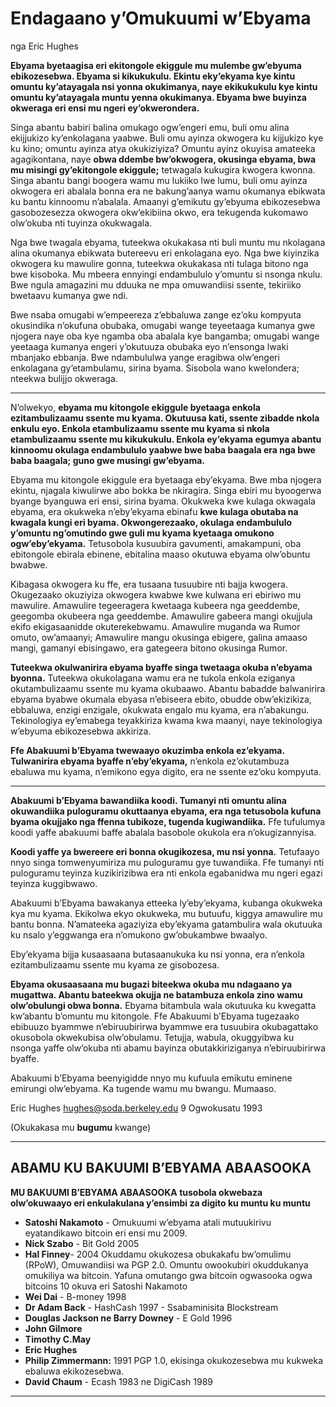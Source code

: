 # Endagaano y’Omukuumi w’Ebyama

nga Eric Hughes

**Ebyama byetaagisa eri ekitongole ekiggule mu mulembe gw’ebyuma ebikozesebwa.
Ebyama si kikukukulu. Ekintu eky’ekyama kye kintu omuntu
ky’atayagala nsi yonna okukimanya, naye ekikukukulu
kye kintu omuntu ky’atayagala muntu yenna okukimanya. Ebyama
bwe buyinza okweraga eri ensi mu ngeri ey’okwerondera.**

Singa abantu babiri balina omukago ogw’engeri emu, buli omu
alina ekijjukizo ky’enkolagana yaabwe. Buli omu ayinza okwogera
ku kijjukizo kye ku kino; omuntu ayinza atya okukiziyiza? Omuntu
ayinz okuyisa amateeka agagikontana, naye **obwa ddembe bw’okwogera, okusinga
ebyama, bwa mu misingi gy’ekitongole ekiggule;** tetwagala
kukugira kwogera kwonna. Singa abantu bangi boogera
wamu mu lukiiko lwe lumu, buli omu ayinza okwogera eri abalala
bonna era ne bakung’aanya wamu okumanya ebikwata ku bantu kinnoomu
n’abalala. Amaanyi g’emikutu gy’ebyuma ebikozesebwa gasobozesezza
okwogera okw’ekibiina okwo, era tekugenda kukomawo olw’okuba nti
tuyinza okukwagala.

Nga bwe twagala ebyama, tuteekwa okukakasa nti buli muntu mu
nkolagana alina okumanya ebikwata butereevu
eri enkolagana eyo. Nga bwe kiyinzika okwogera ku mawulire gonna, tuteekwa okukakasa nti tulaga bitono nga bwe kisoboka.
Mu mbeera ennyingi endambululo y’omuntu si nsonga nkulu. Bwe ngula
amagazini mu dduuka ne mpa omuwandiisi ssente, tekiriiko
bwetaavu kumanya gwe ndi.

Bwe nsaba omugabi w’empeereza z’ebbaluwa zange ez’oku kompyuta okusindika n’okufuna
obubaka, omugabi wange teyeetaaga kumanya gwe njogera naye oba kye ngamba oba abalala kye bangamba;
omugabi wange yeetaaga kumanya engeri y’okutuuza obubaka eyo n’ensonga lwaki
mbanjako ebbanja. Bwe ndambululwa yange eragibwa
olw’engeri enkolagana gy’etambulamu, sirina
byama. Sisobola wano kwelondera; nteekwa bulijjo
okweraga.

---

N’olwekyo, **ebyama mu kitongole ekiggule byetaaga enkola
ezitambulizaamu ssente mu kyama. Okutuusa kati, ssente zibadde nkola enkulu
eyo. Enkola etambulizaamu ssente mu kyama si
nkola etambulizaamu ssente mu kikukukulu. Enkola ey’ekyama egumya abantu kinnoomu okulaga endambululo yaabwe bwe baba baagala era nga
bwe baba baagala; guno gwe musingi gw’ebyama.**

Ebyama mu kitongole ekiggule era byetaaga eby’ekyama. Bwe mba
njogera ekintu, njagala kiwulirwe abo bokka be nkiragira.
Singa ebiri mu byoogerwa byange byanguwa eri ensi, sirina
byama. Okukweka kwe kulaga okwagala ebyama,
era okukweka n’eby’ekyama ebinafu **kwe kulaga obutaba
na kwagala kungi eri byama. Okwongerezaako, okulaga endambululo y’omuntu
ng’omutindo gwe guli mu kyama kyetaaga omukono
ogw’eby’ekyama.** Tetusobola kusuubira gavumenti,
amakampuni, oba ebitongole ebirala ebinene, ebitalina maaso okutuwa
ebyama olw’obuntu bwabwe.

Kibagasa okwogera ku ffe, era tusaana tusuubire
nti bajja kwogera. Okugezaako okuziyiza okwogera kwabwe kwe kulwana
eri ebiriwo mu mawulire. Amawulire tegeeragera kwetaaga kubeera
nga geeddembe, geegomba okubeera nga geeddembe. Amawulire gabeera mangi okujjula
ekifo ekigasaanidde okuterekebwamu. Amawulire muganda wa Rumor omuto,
ow’amaanyi; Amawulire mangu okusinga ebigere, galina amaaso mangi,
gamanyi ebisingawo, era gategeera bitono okusinga Rumor.

**Tuteekwa okulwanirira ebyama byaffe singa twetaaga okuba n’ebyama byonna.**
Tuteekwa okukolagana wamu era ne tukola enkola eziganya
okutambulizaamu ssente mu kyama okubaawo. Abantu babadde
balwanirira ebyama byabwe okumala ebyasa n’ebiseera ebito,
obudde obw’ekizikiza, ebbaluwa, enzigi enzigale, okukwata engalo mu kyama, era
n’abakungu. Tekinologiya ey’emabega teyakkiriza kwama
kwa maanyi, naye tekinologiya w’ebyuma ebikozesebwa akkiriza.

**Ffe Abakuumi b’Ebyama twewaayo okuzimba enkola ez’ekyama. Tulwanirira ebyama byaffe n’eby’ekyama,**
n’enkola ez’okutambuza ebaluwa mu kyama, n’emikono egya digito, era ne ssente ez’oku kompyuta.

---

**Abakuumi b’Ebyama bawandiika koodi. Tumanyi nti omuntu alina
okuwandiika puloguramu okuttaanya ebyama, era nga tetusobola kufuna
byama okujjako nga ffenna tubikoze, tugenda kugiwandiika.** Ffe
tufulumya
koodi yaffe abakuumi baffe abalala basobole okukola era
n’okugizannyisa.

**Koodi yaffe ya bwereere eri bonna okugikozesa, mu nsi yonna.** Tetufaayo nnyo
singa tomwenyumiriza mu puloguramu gye tuwandiika. Ffe
tumanyi nti puloguramu teyinza kuzikirizibwa era nti enkola
egabanidwa mu ngeri egazi teyinza kuggibwawo.

Abakuumi b’Ebyama bawakanya etteeka ly’eby’ekyama,
kubanga okukweka kya mu kyama. Ekikolwa ekyo
okukweka, mu butuufu, kiggya amawulire mu bantu
bonna. N’amateeka agaziyiza eby’ekyama gatambulira wala okutuuka
ku nsalo y’eggwanga era n’omukono gw’obukambwe bwaalyo.

Eby’ekyama bijja kusaasaana butasaanukuka ku nsi yonna,
era n’enkola ezitambulizaamu ssente mu kyama ze
gisobozesa.

**Ebyama okusaasaana mu bugazi biteekwa okuba mu
ndagaano ya mugattwa. Abantu bateekwa okujja ne batambuza
enkola zino wamu olw’obulungi obwa bonna.** Ebyama bitambula wala
okutuuka ku kwegatta kw’abantu b’omuntu mu kitongole. Ffe
Abakuumi b’Ebyama tugezaako ebibuuzo byammwe n’ebiruubirirwa byammwe era
tusuubira okubagattako okusobola okwekubisa olw’obulamu. Tetujja, wabula,
okuggyibwa ku nsonga yaffe olw’okuba nti abamu bayinza obutakkiriziganya n’ebiruubirirwa byaffe.

Abakuumi b’Ebyama beenyigidde nnyo mu kufuula emikutu eminene emirungi olw’ebyama. Ka tugende wamu mu bwangu.
Mumaaso.

Eric Hughes <hughes@soda.berkeley.edu>
9 Ogwokusatu 1993

(Okukakasa mu **bugumu** kwange)

---

## ABAMU KU BAKUUMI B’EBYAMA ABAASOOKA

**MU BAKUUMI B’EBYAMA ABAASOOKA
tusobola okwebaza olw’okuwaayo eri
enkulakulana y’ensimbi za digito ku muntu ku muntu**

* **Satoshi Nakamoto** - Omukuumi w’ebyama atali mutuukirivu eyatandikawo
bitcoin eri ensi mu 2009.
* **Nick Szabo** - Bit Gold 2005
* **Hal Finney**- 2004 Okuddamu okukozesa obukakafu bw’omulimu (RPoW),
Omuwandiisi wa PGP 2.0. Omuntu owookubiri okuddukanya omukiliya wa bitcoin. Yafuna omutango gwa bitcoin ogwasooka
ogwa bitcoins 10 okuva eri Satoshi Nakamoto
* **Wei Dai** - B-money 1998
* **Dr Adam Back** - HashCash 1997 - Ssabaminisita
Blockstream
* **Douglas Jackson ne Barry Downey** - E Gold
1996
 * **John Gilmore**
 * **Timothy C.May**
 * **Eric Hughes**
* **Philip Zimmermann:** 1991 PGP 1.0, ekisinga
okukozesebwa mu kukweka ebaluwa ekikozesebwa.
* **David Chaum** - Ecash 1983 ne DigiCash 1989

---
